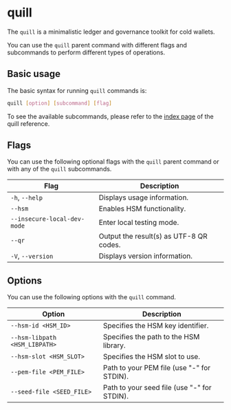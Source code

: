 # quill

The `quill` is a minimalistic ledger and governance toolkit for cold wallets.

You can use the `quill` parent command with different flags and subcommands to perform different types of operations.

## Basic usage

The basic syntax for running `quill` commands is:

``` bash
quill [option] [subcommand] [flag]
```

To see the available subcommands, please refer to the [index page](index.md) of the quill reference.

## Flags

You can use the following optional flags with the `quill` parent command or with any of the `quill` subcommands.

| Flag                 | Description                                     |
|----------------------|-------------------------------------------------|
| `-h`, `--help`       | Displays usage information.                     |
| `--hsm`              | Enables HSM functionality.                      |
| `--insecure-local-dev-mode` | Enter local testing mode.                |
| `--qr`               | Output the result(s) as UTF-8 QR codes.         |
| `-V`, `--version`    | Displays version information.                   |

## Options

You can use the following options with the `quill` command.

| Option                         | Description                                     |
|--------------------------------|-------------------------------------------------|
| `--hsm-id <HSM_ID>`            | Specifies the HSM key identifier. |
| `--hsm-libpath <HSM_LIBPATH>`  | Specifies the path to the HSM library. |
| `--hsm-slot <HSM_SLOT>`        | Specifies the HSM slot to use. |
| `--pem-file <PEM_FILE>`        | Path to your PEM file (use "-" for STDIN). |
| `--seed-file <SEED_FILE>`      | Path to your seed file (use "-" for STDIN). |
